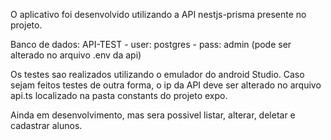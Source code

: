 O aplicativo foi desenvolvido utilizando a API nestjs-prisma presente no projeto. 

Banco de dados: API-TEST - user: postgres - pass: admin (pode ser alterado no arquivo .env da api)

Os testes sao realizados utilizando o emulador do android Studio. Caso sejam feitos testes de outra
forma, o ip da API deve ser alterado no arquivo api.ts localizado na pasta constants do projeto expo.

Ainda em desenvolvimento, mas sera possivel listar, alterar, deletar e cadastrar alunos.